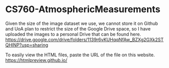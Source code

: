 # CS760-AtmosphericMeasurements

Given the size of the image dataset we use, we cannot store it on Github and UoA plan to restrict the size of the Google Drive space, so I have uploaded the images to a personal Drive that can be found here.
https://drive.google.com/drive/folders/1139r6vKUHqqNfAw_BZXg2GXk2STQHlNP?usp=sharing

To easily view the HTML files, paste the URL of the file on this website.
https://htmlpreview.github.io/
